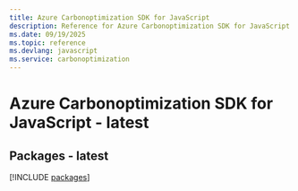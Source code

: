 ```yaml
---
title: Azure Carbonoptimization SDK for JavaScript
description: Reference for Azure Carbonoptimization SDK for JavaScript
ms.date: 09/19/2025
ms.topic: reference
ms.devlang: javascript
ms.service: carbonoptimization
---
```

# Azure Carbonoptimization SDK for JavaScript - latest
## Packages - latest
[!INCLUDE [packages](carbonoptimization-index.md)]